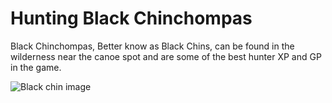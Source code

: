 # Hunting Black Chinchompas

Black Chinchompas, Better know as Black Chins, can be found in the wilderness near the canoe spot and are some of the best hunter XP and GP in the game.

![Black chin image](assets/images/Black_chinchompa.png)